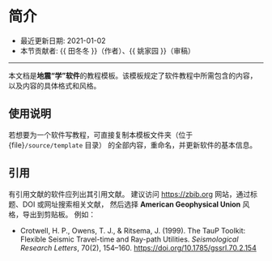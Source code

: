 # 简介

- 最近更新日期: 2021-01-02
- 本节贡献者: {{ 田冬冬 }}（作者）、{{ 姚家园 }}（审稿）

---

本文档是**地震“学”软件**的教程模板。该模板规定了软件教程中所需包含的内容，
以及内容的具体格式和风格。

## 使用说明

若想要为一个软件写教程，可直接复制本模板文件夹（位于 {file}`/source/template` 目录）
的全部内容，重命名，并更新软件的基本信息。

## 引用

有引用文献的软件应列出其引用文献。
建议访问 <https://zbib.org> 网站，通过标题、DOI 或网址搜索相关文献，
然后选择 **American Geophysical Union** 风格，导出到剪贴板。
例如：

- Crotwell, H. P., Owens, T. J., & Ritsema, J. (1999).
  The TauP Toolkit: Flexible Seismic Travel-time and Ray-path Utilities.
  *Seismological Research Letters*, 70(2), 154–160.
  <https://doi.org/10.1785/gssrl.70.2.154>
